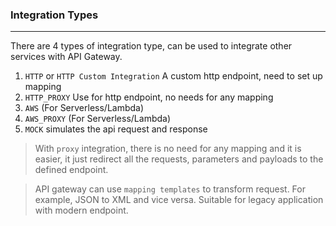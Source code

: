 ### Integration Types

---

There are 4 types of integration type, can be used to integrate other services with API Gateway.

1. `HTTP` or `HTTP Custom Integration` A custom http endpoint, need to set up mapping
2. `HTTP_PROXY` Use for http endpoint, no needs for any mapping
3. `AWS` (For Serverless/Lambda)
4. `AWS_PROXY` (For Serverless/Lambda)
5. `MOCK` simulates the api request and response

> With `proxy` integration, there is no need for any mapping and it is easier, it just redirect all the requests, parameters and payloads to the defined endpoint.

> API gateway can use `mapping templates` to transform request. For example, JSON to XML and vice versa. Suitable for legacy application with modern endpoint.
